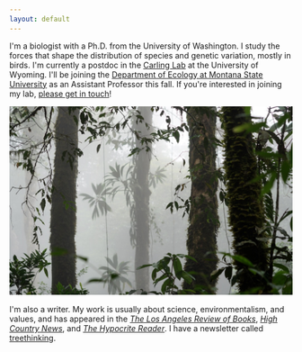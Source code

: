 ```yaml
---
layout: default
---
```


I'm a biologist with a Ph.D. from the University of Washington. I study the forces that shape the distribution of species and genetic variation, mostly in birds. I'm currently a postdoc in the [Carling Lab](https://www.unmornithology.org/) at the University of Wyoming. I'll be joining the [Department of Ecology at Montana State University](https://www.montana.edu/ecology/) as an Assistant Professor this fall. If you're interested in joining my lab, [please get in touch](mailto:ethanblinck@gmail.com)! 

![](/images/cloudforest.jpg)

I'm also a writer. My work is usually about science, environmentalism, and values, and has appeared in the [*The Los Angeles Review of Books*](https://lareviewofbooks.org/article/darwinian-sexual-selection-and-the-politics-of-beauty/), [*High Country News*](https://www.hcn.org/issues/52.3/south-wolves-colorado-throws-wolves-to-the-vote), and [*The Hypocrite Reader*](https://www.hypocritereader.com/96/cataclysms-desolate). I have a newsletter called [treethinking](https://ethanlinck.substack.com/).
